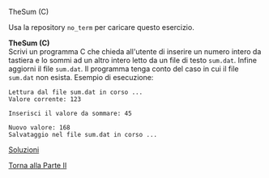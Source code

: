 TheSum (C)

Usa la repository `no_term` per caricare questo esercizio.

**TheSum (C)**<br>
Scrivi un programma C che chieda all'utente di inserire un numero
intero da tastiera e lo sommi ad un altro intero letto da un file di testo `sum.dat`.
Infine aggiorni il file `sum.dat`.
Il programma tenga conto del caso in cui il file `sum.dat` non esista.
Esempio di esecuzione:

```
Lettura dal file sum.dat in corso ...
Valore corrente: 123

Inserisci il valore da sommare: 45

Nuovo valore: 168
Salvataggio nel file sum.dat in corso ...
```

<a href="https://github.com/FabioZTessitore/laboratorio/tree/master/esercizi/part-ii/no-term">Soluzioni</a>

<a href="/activities/2">Torna alla Parte II</a>
